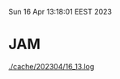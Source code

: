 Sun 16 Apr 13:18:01 EEST 2023
# JAM
<a href='./cache/202304/16_13.log'>./cache/202304/16_13.log</a>
